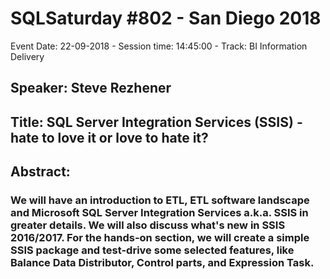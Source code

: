 # SQLSaturday #802 - San Diego 2018
Event Date: 22-09-2018 - Session time: 14:45:00 - Track: BI Information Delivery
## Speaker: Steve Rezhener
## Title: SQL Server Integration Services (SSIS) - hate to love it or love to hate it?
## Abstract:
### We will have an introduction to ETL, ETL software landscape and Microsoft SQL Server Integration Services a.k.a. SSIS in greater details. We will also discuss what's new in SSIS 2016/2017. For the hands-on section, we will create a simple SSIS package and test-drive some selected features, like Balance Data Distributor, Control parts, and Expression Task.
